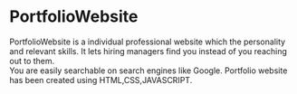 # PortfolioWebsite
PortfolioWebsite is a  individual professional website which the personality and relevant skills. It lets hiring managers find you instead of you reaching out to them.  
You are easily searchable on search engines like Google.
Portfolio website has been created using HTML,CSS,JAVASCRIPT.
